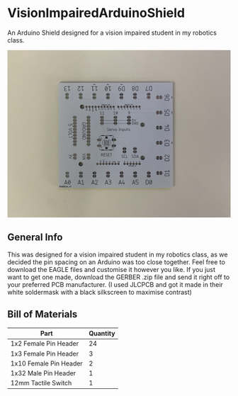 # VisionImpairedArduinoShield
An Arduino Shield designed for a vision impaired student in my robotics class.

![Example Image of Shield](Images/Board.jpg)

## General Info
This was designed for a vision impaired student in my robotics class, as we decided the pin spacing on an Arduino was too close together.
Feel free to download the EAGLE files and customise it however you like.
If you just want to get one made, download the GERBER .zip file and send it right off to your preferred PCB manufacturer. (I used JLCPCB and got it made in their white soldermask with a black silkscreen to maximise contrast)

## Bill of Materials
| Part                   | Quantity |
|------------------------|----------|
| 1x2 Female Pin Header  | 24       |
| 1x3 Female Pin Header  | 3        |
| 1x10 Female Pin Header | 2        |
| 1x32 Male Pin Header   | 1        |
| 12mm Tactile Switch    | 1        |